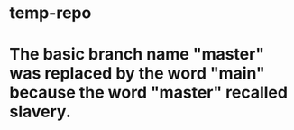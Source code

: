 # temp-repo
# The basic branch name "master" was replaced by the word "main" because the word "master" recalled slavery.
